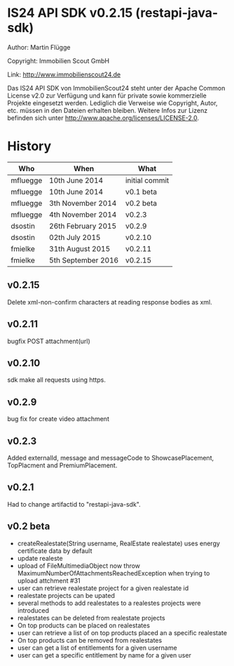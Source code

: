 IS24 API SDK v0.2.15 (restapi-java-sdk)
==========================
Author:     Martin Flügge

Copyright:  Immobilien Scout GmbH

Link:       http://www.immobilienscout24.de


Das IS24 API SDK von ImmobilienScout24 steht unter der Apache Common License v2.0 zur Verfügung und kann für private sowie kommerzielle Projekte eingesetzt werden. Lediglich die Verweise wie Copyright, Autor, etc. müssen in den Dateien erhalten bleiben. Weitere Infos zur Lizenz befinden sich unter http://www.apache.org/licenses/LICENSE-2.0.

History
=======


Who  		  | When 		  | What
------------- | ------------- | -------------
mfluegge  	  | 10th June 2014| initial commit
mfluegge  	  | 10th June 2014| v0.1 beta
mfluegge  	  | 3th November 2014| v0.2 beta
mfluegge  	  | 4th November 2014| v0.2.3
dsostin  	  | 26th February 2015| v0.2.9
dsostin  	  | 02th July 2015| v0.2.10
fmielke       | 31th August 2015| v0.2.11
fmielke       | 5th September 2016| v0.2.15


v0.2.15
----------

Delete xml-non-confirm characters at reading response bodies as xml.

v0.2.11
----------

bugfix POST attachment(url)

v0.2.10
----------
sdk make all requests using https.

v0.2.9
----------

bug fix for create video attachment

v0.2.3
----------

Added externalId, message and messageCode to ShowcasePlacement, TopPlacment and PremiumPlacement.

v0.2.1
----------

Had to change artifactid to "restapi-java-sdk".

v0.2 beta
----------

- createRealestate(String username, RealEstate realestate) uses energy certificate data by default
- update realeste
- upload of FileMultimediaObject now throw MaximumNumberOfAttachmentsReachedException when trying to upload attchment #31
- user can retrieve realestate project for a given realestate id
- realestate projects can be upated
- several methods to add realestates to a realestes projects were introduced
- realestates can be deleted from realestate projects
- On top products can be placed on realestates
- user can retrieve a list of on top products placed an a specific realestate
- On top products can be removed from realestates
- user can get a list of entitlements for a given username
- user can get a specific entitlement by name for a given user